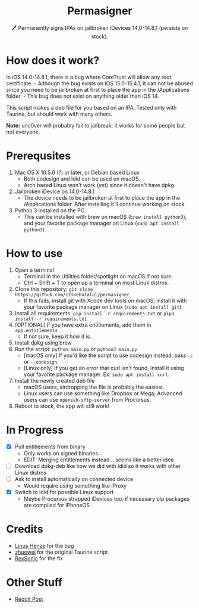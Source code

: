 <h1 align="center">Permasigner</h1>
<p align="center">🖊 Permanently signs IPAs on jailbroken iDevices 14.0-14.8.1 (persists on stock).</p>

# How does it work?
In iOS 14.0-14.8.1, there is a bug where CoreTrust will allow any root certificate. 
    - Although the bug exists on iOS 15.0-15.4.1, it can not be abused since you need to be jailbroken at first to place the app in the /Applications folder. 
    - This bug does not exist on anything older than iOS 14.

This script makes a deb file for you based on an IPA. Tested only with Taurine, but should work with many others.

**Note:** unc0ver will probably fail to jailbreak. It works for some people but not everyone.

# Prerequsites
1. Mac OS X 10.5.0 (?) or later, or Debian based Linux
    - Both codesign and ldid can be used on macOS.
    - Arch based Linux won't work (yet) since it doesn't have dpkg.
2. Jailbroken iDevice on 14.0-14.8.1
    - The device needs to be jailbroken at first to place the app in the /Applications folder. After installing it'll continue working on stock.
3. Python 3 installed on the PC
    - This can be installed with brew on macOS (`brew install python3`), and your favorite package manager on Linux (`sudo apt install python3`).

# How to use
1. Open a terminal
    - Terminal in the Utilities folder/spotlight on macOS if not sure.
    - Ctrl + Shift + T to open up a terminal on most Linux distros.
2. Clone this repository: `git clone https://github.com/itsnebulalol/permasigner`
    - If this fails, install git with Xcode dev tools on macOS; install it with your favorite package manager on Linux (`sudo apt install git`).
3. Install all requirements: `pip install -r requirements.txt` or `pip3 install -r requirements.txt`
4. [OPTIONAL] If you have extra entitlements, add them in `app.entitlements`
    - If not sure, keep it how it is.
5. Install dpkg using brew
6. Run the script: `python main.py` or `python3 main.py`
    - [macOS only] If you'd like the script to use codesign instead, pass `-c` or `--codesign`.
    - [Linux only] If you get an error that curl isn't found, install it using your favorite package manager. Ex. `sudo apt install curl`.
7. Install the newly created deb file
    - macOS users, airdropping the file is probably the easiest.
    - Linux users can use something like Dropbox or Mega; Advanced users can use `openssh-sftp-server` from Procursus.
8. Reboot to stock, the app will still work!

# In Progress
- [x] Pull entitlements from binary
    - Only works on signed binaries...
    - EDIT: Merging entitlements instead... seems like a better idea
- [ ] Download dpkg-deb like how we did with ldid so it works with other Linux distros
- [ ] Ask to install automatically on connected device
    - Would require using something like iProxy
- [x] Switch to ldid for possible Linux support
    - Maybe Procursus strapped iDevices too, if necessary pip packages are compiled for iPhoneOS

# Credits
- [Linus Henze](https://github.com/LinusHenze) for the bug
- [zhuowei](https://github.com/zhuowei) for the original Taurine script
- [RexSonic](https://github.com/RexSonic) for the fix

# Other Stuff
- [Reddit Post](https://www.reddit.com/r/jailbreak/comments/vqnazh/free_release_permasigner_generate_a_permasigned)
